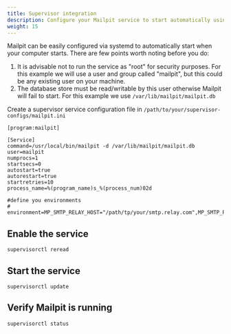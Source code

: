 ```yaml
---
title: Supervisor integration
description: Configure your Mailpit service to start automatically using supervisor
weight: 15
---
```


Mailpit can be easily configured via systemd to automatically start when your computer starts. 
There are few points worth noting before you do:
1. It is advisable not to run the service as "root" for security purposes. For this example we will use a user and group called "mailpit", but this could be any existing user on your machine.
2. The database store must be read/writable by this user otherwise Mailpit will fail to start. For this example we use `/var/lib/mailpit/mailpit.db`


Create a supervisor service configuration file in `/path/to/your/supervisor-configs/mailpit.ini`

```shell
[program:mailpit]

[Service]
command=/usr/local/bin/mailpit -d /var/lib/mailpit/mailpit.db
user=mailpit
numprocs=1
startsecs=0
autostart=true
autorestart=true
startretries=10
process_name=%(program_name)s_%(process_num)02d

#define you environments
# environment=MP_SMTP_RELAY_HOST="/path/tp/your/smtp.relay.com",MP_SMTP_RELAY_PORT="587"

```

## Enable the service

```shell
supervisorctl reread
```

## Start the service

```shell
supervisorctl update
```


## Verify Mailpit is running

```shell
supervisorctl status
```
